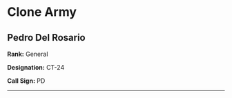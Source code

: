 # Clone Army

## Pedro Del Rosario

**Rank:** General

**Designation:** CT-24

**Call Sign:** PD

----
